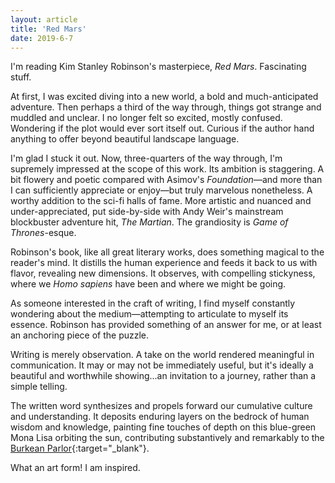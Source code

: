 ```yaml
---
layout: article
title: 'Red Mars'
date: 2019-6-7
---
```


I'm reading Kim Stanley Robinson's masterpiece, _Red Mars_. Fascinating stuff.

At first, I was excited diving into a new world, a bold and much-anticipated adventure. Then perhaps a third of the way through, things got strange and muddled and unclear. I no longer felt so excited, mostly confused. Wondering if the plot would ever sort itself out. Curious if the author hand anything to offer beyond beautiful landscape language.

I'm glad I stuck it out. Now, three-quarters of the way through, I'm supremely impressed at the scope of this work. Its ambition is staggering. A bit flowery and poetic compared with Asimov's _Foundation_&mdash;and more than I can sufficiently appreciate or enjoy&mdash;but truly marvelous nonetheless. A worthy addition to the sci-fi halls of fame. More artistic and nuanced and under-appreciated, put side-by-side with Andy Weir's mainstream blockbuster adventure hit, _The Martian_. The grandiosity is _Game of Thrones_-esque.

Robinson's book, like all great literary works, does something magical to the reader's mind. It distills the human experience and feeds it back to us with flavor, revealing new dimensions. It observes, with compelling stickyness, where we _Homo sapiens_ have been and where we might be going.

As someone interested in the craft of writing, I find myself constantly wondering about the medium&mdash;attempting to articulate to myself its essence. Robinson has provided something of an answer for me, or at least an anchoring piece of the puzzle.

Writing is merely observation. A take on the world rendered meaningful in communication. It may or may not be immediately useful, but it's ideally a beautiful and worthwhile showing...an invitation to a journey, rather than a simple telling.

The written word synthesizes and propels forward our cumulative culture and understanding. It deposits enduring layers on the bedrock of human wisdom and knowledge, painting fine touches of depth on this blue-green Mona Lisa orbiting the sun, contributing substantively and remarkably to the [Burkean Parlor](http://kairos.technorhetoric.net/2.1/features/brent/burke.htm){:target="_blank"}.

What an art form! I am inspired.
